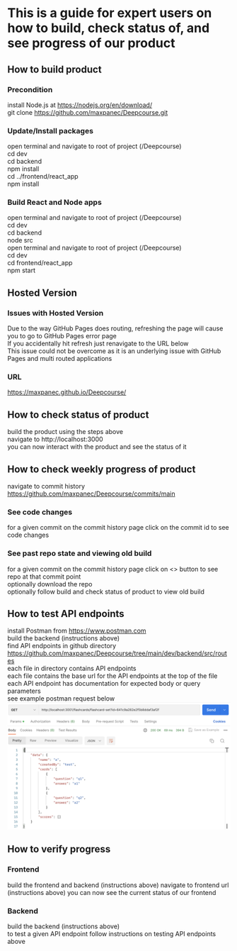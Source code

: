 # This is a guide for expert users on how to build, check status of, and see progress of our product

## How to build product

### Precondition
install Node.js at https://nodejs.org/en/download/  
git clone https://github.com/maxpanec/Deepcourse.git  

### Update/Install packages
open terminal and navigate to root of project (/Deepcourse)  
cd dev  
cd backend  
npm install  
cd ../frontend/react_app  
npm install  

### Build React and Node apps
open terminal and navigate to root of project (/Deepcourse)  
cd dev  
cd backend  
node src  
open terminal and navigate to root of project (/Deepcourse)  
cd dev  
cd frontend/react_app  
npm start  

## Hosted Version

### Issues with Hosted Version
Due to the way GitHub Pages does routing, refreshing the page will cause you to go to GitHub Pages error page  
If you accidentally hit refresh just renavigate to the URL below  
This issue could not be overcome as it is an underlying issue with GitHub Pages and multi routed applications  

### URL
https://maxpanec.github.io/Deepcourse/  

## How to check status of product
build the product using the steps above  
navigate to http://localhost:3000  
you can now interact with the product and see the status of it  

## How to check weekly progress of product
navigate to commit history https://github.com/maxpanec/Deepcourse/commits/main  

### See code changes
for a given commit on the commit history page click on the commit id to see code changes  

### See past repo state and viewing old build
for a given commit on the commit history page click on <> button to see repo at that commit point  
optionally download the repo  
optionally follow build and check status of product to view old build  

## How to test API endpoints
install Postman from https://www.postman.com  
build the backend (instructions above)  
find API endpoints in github directory https://github.com/maxpanec/Deepcourse/tree/main/dev/backend/src/routes  
each file in directory contains API endpoints  
each file contains the base url for the API endpoints at the top of the file  
each API endpoint has documentation for expected body or query parameters  
see example postman request below  
![Cannot Display Example Image](./postman_example.png)

## How to verify progress

### Frontend
build the frontend and backend (instructions above)
navigate to frontend url (instructions above)
you can now see the current status of our frontend

### Backend
build the backend (instructions above)  
to test a given API endpoint follow instructions on testing API endpoints above  